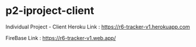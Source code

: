 # p2-iproject-client
Individual Project - Client
Heroku Link : https://r6-tracker-v1.herokuapp.com

FireBase Link : https://r6-tracker-v1.web.app/
